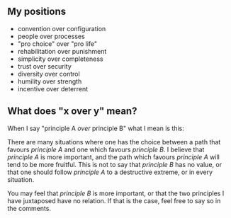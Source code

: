 My positions
---

- convention over configuration
- people over processes
- "pro choice" over "pro life"
- rehabilitation over punishment
- simplicity over completeness
- trust over security
- diversity over control
- humility over strength
- incentive over deterrent

What does "x over y" mean?
---

When I say "principle A *over* principle B" what I mean is this:

There are many situations where one has the choice between a path that favours *principle A* and one which favours *principle B*. I believe that *principle A* is more important, and the path which favours *principle A* will tend to be more fruitful. This is not to say that *principle B* has no value, or that one should follow *principle A* to a destructive extreme, or in every situation.

You may feel that *principle B* is more important, or that the two principles I have juxtaposed have no relation. If that is the case, feel free to say so in the comments.
